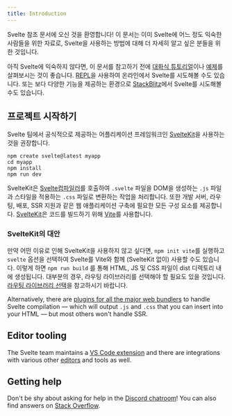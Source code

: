 ```yaml
---
title: Introduction
---
```


Svelte 참조 문서에 오신 것을 환영합니다! 이 문서는 이미 Svelte에 어느 정도 익숙한 사람들을 위한 자료로, Svelte을 사용하는 방법에 대해 더 자세히 알고 싶은 분들을 위한 것입니다.

아직 Svelte에 익숙하지 않다면, 이 문서를 참고하기 전에 [대화식 튜토리얼](https://learn.svelte.dev)이나 [예제](/examples)를 살펴보시는 것이 좋습니다. [REPL](/repl)을 사용하여 온라인에서 Svelte를 시도해볼 수도 있습니다. 또는 보다 다양한 기능을 제공하는 환경으로 [StackBlitz](https://sveltekit.new)에서 Svelte를 시도해볼 수도 있습니다.

## 프로젝트 시작하기

Svelte 팀에서 공식적으로 제공하는 어플리케이션 프레임워크인 [SvelteKit](https://kit.svelte.dev/)을 사용하는 것을 권장합니다.

```
npm create svelte@latest myapp
cd myapp
npm install
npm run dev
```

SvelteKit은 [Svelte컴파일러](https://www.npmjs.com/package/svelte)를 호출하여 `.svelte` 파일을 DOM을 생성하는 `.js` 파일과 스타일을 적용하는 `.css` 파일로 변환하는 작업을 처리합니다. 또한 개발 서버, 라우팅, 배포, SSR 지원과 같은 웹 애플리케이션 구축에 필요한 모든 구성 요소를 제공합니다. [SvelteKit](https://kit.svelte.dev/)은 코드를 빌드하기 위해 [Vite](https://vitejs.dev/)를 사용합니다.

### SvelteKit의 대안

만약 어떤 이유로 인해 SvelteKit을 사용하지 않고 싶다면, `npm init vite`를 실행하고 `svelte` 옵션을 선택하여 Svelte를 Vite와 함께 (SvelteKit 없이) 사용할 수도 있습니다. 이렇게 하면 `npm run build` 를 통해 HTML, JS 및 CSS 파일이 dist 디렉토리 내에 생성됩니다. 대부분의 경우, 라우팅 라이브러리를 선택해야 할 필요도 있을 것입니다. [라우팅 라이브러리 선택](/faq#is-there-a-router)을 참고하시기 바랍니다.

Alternatively, there are [plugins for all the major web bundlers](https://sveltesociety.dev/tools#bundling) to handle Svelte compilation — which will output `.js` and `.css` that you can insert into your HTML — but most others won't handle SSR.

## Editor tooling

The Svelte team maintains a [VS Code extension](https://marketplace.visualstudio.com/items?itemName=svelte.svelte-vscode) and there are integrations with various other [editors](https://sveltesociety.dev/tools#editor-support) and tools as well.

## Getting help

Don't be shy about asking for help in the [Discord chatroom](https://svelte.dev/chat)! You can also find answers on [Stack Overflow](https://stackoverflow.com/questions/tagged/svelte).

